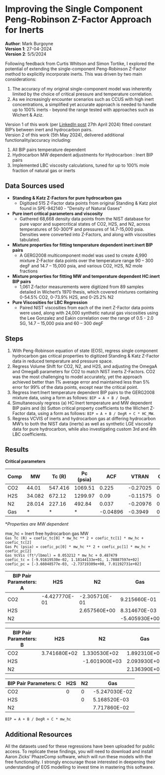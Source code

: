 # Improving the Single Component Peng-Robinson Z-Factor Approach for Inerts

**Author**: Mark Burgoyne  
**Version 1**: 27-04-2024  
**Version 2**: 5/5/2024

Following feedback from Curtis Whitson and Simon Tortike, I explored the potential of extending the single-component Peng-Robinson Z-Factor method to explicitly incorporate inerts. This was driven by two main considerations: 
1. The accuracy of my original single-component model was inherently limited by the choice of critical pressure and temperature correlation.
2. As we increasingly encounter scenarios such as CCUS with high inert concentrations, a simplified yet accurate approach is needed to handle up to 100% inerts - beyond the range tested with approaches such as Wichert & Aziz.

Version 1 of this work (per [LinkedIn post](https://www.linkedin.com) 27th April 2024) fitted constant BIP’s between inert and hydrocarbon pairs.  
Version 2 of this work (5th May 2024), delivered additional functionality/accuracy including:
1. All BIP pairs temperature dependent
2. Hydrocarbon MW dependent adjustments for Hydrocarbon : Inert BIP pairs
3. Implemented LBC viscosity calculations, tuned for up to 100% mole fraction of natural gas or inerts

## Data Sources used

- **Standing & Katz Z-Factors for pure hydrocarbon gas**
  - Digitized 515 Z-Factor data points from original Standing & Katz plot found in SPE-942140 - "Density of Natural Gases"  
- **Pure inert critical parameters and viscosity**
  - Gathered 68,668 density data points from the NIST database for pure vapor and supercritical states of CO2, H2S, and N2, across temperatures of 50-300°F and pressures of 14.7-15,000 psia. Densities were converted into Z-Factors, and along with viscosities tabulated.
- **Mixture properties for fitting temperature dependent inert:inert BIP pairs**
  - A GERG2008 multicomponent model was used to create 4,990 mixture Z-Factor data points over the temperature range 90 – 300 degF and 14.7 – 15,000 psia, and various CO2, H2S, N2 mole fractions
- **Mixture properties for fitting MW and temperature dependent HC:inert BIP pairs**
  - 1,061 Z-factor measurements were digitized from 89 samples detailed in Wichert’s 1970 thesis, which covered mixtures containing 0-54.5% CO2, 0-73.9% H2S, and 0-25.2% N2
- **Pure Viscosities for LBC Regression**
  - Paired NIST viscosities from each of the inert Z-Factor data points were used, along with 24,000 synthetic natural gas viscosities using the Lee Gonzalez and Eakin correlation over the range of 0.5 - 2.0 SG, 14.7 – 15,000 psia and 60 – 300 degF

## Steps

1. With Peng-Robinson equation of state (EOS), regress single component hydrocarbon gas critical properties to digitized Standing & Katz Z-Factor data in reduced temperature and pressure space.
2. Regress Volume Shift for CO2, N2, and H2S, and adjusting the OmegaA and OmegaB parameters for CO2 to match NIST inerts Z-Factors. CO2 was the most challenging to model accurately, yet the approach achieved better than 1% average error and maintained less than 5% error for 99% of the data points, except near the critical point.
3. Regress Inert:Inert temperature dependent BIP pairs to the GERG2008 mixture data, using a form as follows: `BIP = A + B / DegR`.
4. Simultaneously regress (a) HC:Inert temperature and MW dependent BIP pairs and (b) Sutton critical property coefficients to the Wichert Z-Factor data, using a form as follows: `BIP = A + B / DegR + C * HC_MW`.
5. Regress VCVIS of inerts and hydrocarbon gas at differing hydrocarbon MW’s to both the NIST data (inerts) as well as synthetic LGE viscosity data for pure hydrocarbon, while also investigating custom 3rd and 4th LBC coefficients.

## Results

**Critical parameters**

| Comp | MW    | Tc (R)  | Pc (psia) | ACF    | VTRAN   | OmegaA  | OmegaB  | VcVis (ft³/lbmol) |
|------|-------|---------|-----------|--------|---------|---------|---------|------------------|
| CO2  | 44.01 | 547.416 | 1069.51   | 0.225  | -0.27025| 0.441273| 0.070128| 1.3548           |
| H2S  | 34.082| 672.12  | 1299.97   | 0.09   | -0.11575| 0.457236| 0.077796| 1.37424          |
| N2   | 28.014| 227.16  | 492.84    | 0.037  | -0.20976| 0.457236| 0.077796| 1.25466          |
| Gas  | *     | *       | *         | -0.04896| -0.3949 | 0.429188| 0.069255| *                |

**Properties are MW dependent*

mw_hc = Inert free hydrocarbon gas MW  
`Gas Tc (R) = coefic_tc[0] * mw_hc ** 2 + coefic_tc[1] * mw_hc + coefic_tc[2]`  
`Gas Pc (psia) = coefic_pc[0] * mw_hc ** 2 + coefic_pc[1] * mw_hc + coefic_pc[2]`  
`Gas VcVis (ft³/lbmol) = 0.053212 * mw_hc + 0.487479`  
`coefic_tc = [-9.91619530e-02, 1.18144133e+01, 1.78887597e+02]`  
`coefic_pc = [-3.66048577e-03, -2.73719309e+00, 7.01192731e+02]`  


| BIP Pair Parameters: A | H2S          | N2            | Gas          |
|------------------------|--------------|---------------|--------------|
| CO2                    | -4.427770E-01| -2.305710E-01 | 9.215660E-01 |
| H2S                    |              | 2.657560E+00  | 8.314670E-03 |
| N2                     |              |               | -5.405930E+00|

| BIP Pair Parameters: B | H2S          | N2            | Gas          |
|------------------------|--------------|---------------|--------------|
| CO2                    | 3.741680E+02 | 1.330530E+02  | 1.892310E+01 |
| H2S                    |              | -1.601900E+03 | 2.093930E+01 |
| N2                     |              |               | 2.136390E+03 |

| BIP Pair Parameters: C | H2S          | N2            | Gas          |
|------------------------|--------------|---------------|--------------|
| CO2                    | 0            | 0             | -5.247030E-02|
| H2S                    |              | 0             | 5.168520E-03 |
| N2                     |              |               | 7.717860E-02 |

`BIP = A + B / DegR + C * mw_hc`

## Additional Resources

All the datasets used for these regressions have been uploaded for public access. To replicate these findings, you will need to download and install Aaron Zicks’ PhazeComp software, which will run these models with the free functionality. I strongly encourage those interested in deepening their understanding of EOS modelling to invest time in mastering this software.
